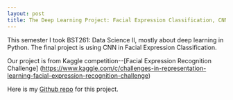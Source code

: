```yaml
---
layout: post
title: The Deep Learning Project: Facial Expression Classification, CNN
---
```


This semester I took BST261: Data Science II, mostly about deep learning in Python. The final project is using CNN in Facial Expression Classification.

Our project is from Kaggle competition--[Facial Expression Recognition Challenge] (https://www.kaggle.com/c/challenges-in-representation-learning-facial-expression-recognition-challenge)


Here is my [Github repo](https://github.com/jiajingchen/Deep-Learning-Project-Facial-Expression-Classification) for this project.

